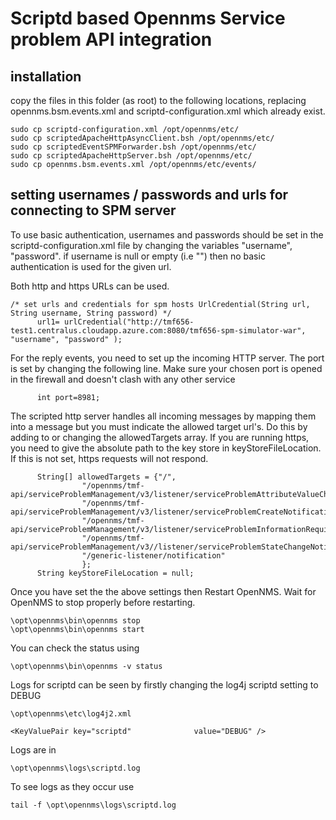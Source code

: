 # Scriptd based Opennms Service problem API integration

## installation
copy the files in this folder (as root)  to the following locations, replacing opennms.bsm.events.xml and scriptd-configuration.xml which already exist. 


```
sudo cp scriptd-configuration.xml /opt/opennms/etc/
sudo cp scriptedApacheHttpAsyncClient.bsh /opt/opennms/etc/
sudo cp scriptedEventSPMForwarder.bsh /opt/opennms/etc/
sudo cp scriptedApacheHttpServer.bsh /opt/opennms/etc/
sudo cp opennms.bsm.events.xml /opt/opennms/etc/events/

```

## setting usernames / passwords and urls for connecting to SPM server

To use basic authentication, usernames and passwords should be set in the scriptd-configuration.xml file by changing the variables "username", "password".
if username is null or empty (i.e "") then no basic authentication is used for the given url.

Both http and https URLs can be used.

```
/* set urls and credentials for spm hosts UrlCredential(String url, String username, String password) */
      url1= urlCredential("http://tmf656-test1.centralus.cloudapp.azure.com:8080/tmf656-spm-simulator-war", "username", "password" );
```
For the reply events, you need to set up the incoming HTTP server.
The port is set by changing the following line. Make sure your chosen port is opened in the firewall and doesn't clash with any other service

```
      int port=8981;
```
The scripted http server handles all incoming messages by mapping them into a message but you must indicate the allowed target url's. 
Do this by adding to or changing the allowedTargets array.
If you are running https, you need to give the absolute path to the key store in keyStoreFileLocation. 
If this is not set, https requests will not respond.

```
      String[] allowedTargets = {"/",
                "/opennms/tmf-api/serviceProblemManagement/v3/listener/serviceProblemAttributeValueChangeNotification",
                "/opennms/tmf-api/serviceProblemManagement/v3/listener/serviceProblemCreateNotification",
                "/opennms/tmf-api/serviceProblemManagement/v3/listener/serviceProblemInformationRequiredNotification",
                "/opennms/tmf-api/serviceProblemManagement/v3//listener/serviceProblemStateChangeNotification",
                "/generic-listener/notification"
                };
      String keyStoreFileLocation = null;
```

Once you have set the the above settings then Restart OpenNMS. 
Wait for OpenNMS to stop properly before restarting.
```
\opt\opennms\bin\opennms stop
\opt\opennms\bin\opennms start
```
You can check the status using 
```
\opt\opennms\bin\opennms -v status
```

Logs for scriptd can be seen by firstly changing the log4j scriptd setting to DEBUG 
```
\opt\opennms\etc\log4j2.xml

<KeyValuePair key="scriptd"              value="DEBUG" />

```

Logs are in
```
\opt\opennms\logs\scriptd.log
```
To see logs as they occur use
```
tail -f \opt\opennms\logs\scriptd.log 
```
